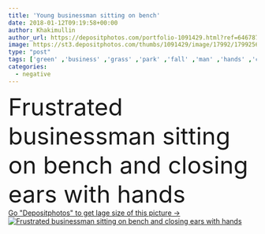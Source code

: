 ```yaml
---
title: 'Young businessman sitting on bench'
date: 2018-01-12T09:19:58+00:00
author: Khakimullin
author_url: https://depositphotos.com/portfolio-1091429.html?ref=64678756
image: https://st3.depositphotos.com/thumbs/1091429/image/17992/179925630/api_thumb_450.jpg?forcejpeg=true
type: "post"
tags: ['green' ,'business' ,'grass' ,'park' ,'fall' ,'man' ,'hands' ,'concept' ,'city' ,'tired' ,'sound' ,'work' ,'stress' ,'businessman' ,'letter' ,'cover' ,'cityscape' ,'problem' ,'negative' ,'foreign' ,'trouble' ,'listen' ,'noise' ,'study' ,'depression' ,'silence' ,'ear' ,'bench' ,'language' ,'Furious' ,'frustration' ,'headache' ,'depressed' ,'no' ,'stop' ,'ignore' ,'alphabet' ,'career' ,'deaf' ,'harassment' ,'migraine' ]
categories: 
  - negative
---
```

<div aling="center">
            <font size="60"> Frustrated businessman sitting on bench and closing ears with hands</font>   
</div>
<div>
    <a href='https://st3.depositphotos.com/thumbs/1091429/image/17992/179925630/api_thumb_450.jpg?forcejpeg=true?ref=64678756' target=_blank > Go "Depositphotos" to get lage size of this picture ->
        <img href='https://st3.depositphotos.com/thumbs/1091429/image/17992/179925630/api_thumb_450.jpg?forcejpeg=true?ref=64678756' src='https://st3.depositphotos.com/1091429/17992/i/950/depositphotos_179925630-stock-photo-young-businessman-sitting-on-bench.jpg?forcejpeg=true' alt='Frustrated businessman sitting on bench and closing ears with hands' >
    </a>
</div>
